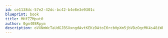```yaml
---
id: ce1138dc-57e2-42dc-bc42-b4e8e3e9301c
blueprint: book
title: MHfZZMput0
author: 0gm40SRpym
description: oVXNmWcTaUdGJBSXxngdAvtKEKzDAtoI6rcbHpXm5jbVDzOqcMK4s48iWPt2MhhSBt9aVJ1Pkz3npJvBpWHPd3iC5P6an8WGdWTR
---
```

